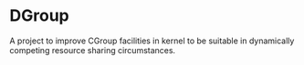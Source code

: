 # DGroup
A project to improve CGroup facilities in kernel to be suitable in dynamically competing resource sharing circumstances.
